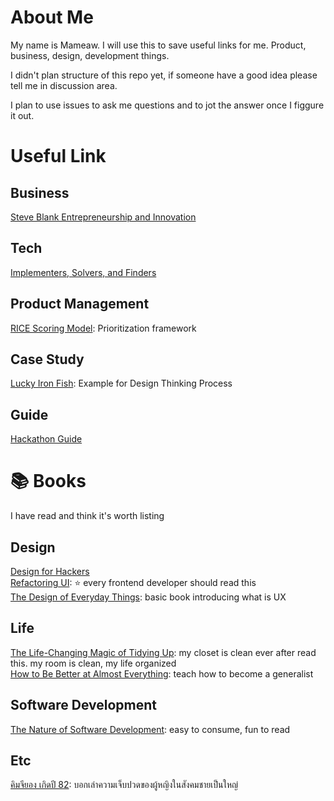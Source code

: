 # About Me

My name is Mameaw. I will use this to save useful links for me. Product, business, design, development things.

I didn't plan structure of this repo yet, if someone have a good idea please tell me in discussion area.

I plan to use issues to ask me questions and to jot the answer once I figgure it out.


# Useful Link
## Business
[Steve Blank Entrepreneurship and Innovation](https://steveblank.com/)

## Tech
[Implementers, Solvers, and Finders](https://rkoutnik.com/2016/04/21/implementers-solvers-and-finders.html)

## Product Management
[RICE Scoring Model](https://www.productplan.com/glossary/rice-scoring-model/): Prioritization framework

## Case Study
[Lucky Iron Fish](https://www.youtube.com/watch?v=KJM7Nj1DCwk): Example for Design Thinking Process

## Guide
[Hackathon Guide](https://hackathon.guide/)

# 📚 Books
I have read and think it's worth listing

## Design
[Design for Hackers](https://www.amazon.com/Design-Hackers-Reverse-Engineering-Beauty/dp/1119998956)  
[Refactoring UI](https://refactoringui.com/book/): ⭐️ every frontend developer should read this  
[The Design of Everyday Things](https://www.amazon.com/Design-Everyday-Things-Revised-Expanded-ebook/dp/B00E257T6C): basic book introducing what is UX

## Life
[The Life-Changing Magic of Tidying Up](https://www.amazon.com/Life-Changing-Magic-Tidying-Decluttering-Organizing/dp/1607747308): my closet is clean ever after read this. my room is clean, my life organized  
[How to Be Better at Almost Everything](https://www.amazon.com/How-Be-Better-Almost-Everything/dp/194688541X): teach how to become a generalist

## Software Development
[The Nature of Software Development](https://www.amazon.com/Nature-Software-Development-Simple-Valuable/dp/1941222374): easy to consume, fun to read

## Etc
[คิมจียอง เกิดปี 82](https://www.the101.world/kim-ji-young-born-1982-review/): บอกเล่าความเจ็บปวดของผู้หญิงในสังคมชายเป็นใหญ่
